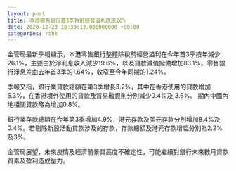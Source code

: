 ```yaml
---
layout: post
title: 本港零售銀行首3季稅前經營溢利跌逾26%
date: 2020-12-23 18:39:13.000000000 +08:00
categories: rthk
---
```


金管局最新季報顯示，本港零售銀行整體除稅前經營溢利在今年首3季按年減少26.1%，主要由於淨利息收入減少19.6%，以及貸款減值撥備增加83.1%。零售銀行淨息差由去年首3季的1.64%，收窄至今年同期的1.24%。

季報又指，銀行業貸款總額在第3季增長3.2%，其中在香港使用的貸款增加5.3%，在香港境外使用的貸款及貿易融資則分別減少0.4%及 3.6%。 期內中國內地相關貸款略為增加0.8%。

銀行業存款總額在今年第3季增加4.9%，港元存款及美元存款分別增加8.4%及0.4%。若剔除新股活動貸款涉及的存款，存款總額及港元存款增幅分別為2.2%及3%。

金管局展望，未來疫情及經濟前景具高度不確定性，可能繼續對銀行未來數月貸款質素及盈利造成壓力。
